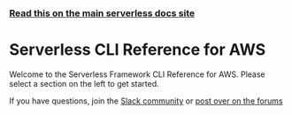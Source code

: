 <!--
title: Serverless - AWS Lambda - CLI Reference
menuText: CLI Reference
short_title: CLI Reference
layout: Doc
-->

<!-- DOCS-SITE-LINK:START automatically generated  -->

### [Read this on the main serverless docs site](https://www.serverless.com/framework/docs/providers/aws/cli-reference/)

<!-- DOCS-SITE-LINK:END -->

# Serverless CLI Reference for AWS

Welcome to the Serverless Framework CLI Reference for AWS. Please select a section on the left to get started.

If you have questions, join the [Slack community](https://serverless.com/slack) or [post over on the forums](https://forum.serverless.com/)
